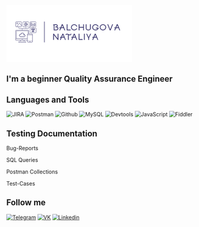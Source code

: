 [![Header](https://github.com/NataliyaBalchugova/NataliyaBalchugova/blob/master/assets/horizontal_on_white_by_logaster.png)](https://github.com/NataliyaBalchugova)

## I'm a beginner Quality Assurance Engineer

## Languages and Tools
![JIRA](https://img.shields.io/badge/-JIRA-090909?style=for-the-badge&logo=jira&logoColor=2684FF)
![Postman](https://img.shields.io/badge/-Postman-090909?style=for-the-badge&logo=postman&logoColor=FF6C37)
![Github](https://img.shields.io/badge/-Github-090909?style=for-the-badge&logo=github&logoColor=79309C)
![MySQL](https://img.shields.io/badge/-MySQL-090909?style=for-the-badge&logo=mysql&logoColor=007979)
![Devtools](https://img.shields.io/badge/-Devtools-090909?style=for-the-badge&logo=googlechrome&logoColor=F8BF1D)
![JavaScript](https://img.shields.io/badge/-JavaScript-090909?style=for-the-badge&logo=JavaScript&logoColor=EFD81D)
![Fiddler](https://img.shields.io/badge/-Fiddler-090909?style=for-the-badge&logo=Fiddler&logoColor=EFD81D)


## Testing Documentation

Bug-Reports

SQL Queries

Postman Collections

Test-Cases


## Follow me
[![Telegram](https://img.shields.io/badge/-Telegram-090909?style=for-the-badge&logo=Telegram&logoColor=2684FF)](https://t.me/Nattie_2802)
[![VK](https://img.shields.io/badge/-VK-090909?style=for-the-badge&logo=VK&logoColor=0177FF)](https://vk.com/nattie_bal)
[![Linkedin](https://img.shields.io/badge/-Linkedin-090909?style=for-the-badge&logo=Linkedin&logoColor=0A63BC)](https://www.linkedin.com/in/%D0%BD%D0%B0%D1%82%D0%B0%D0%BB%D1%8C%D1%8F-%D0%B1-728aa323b)